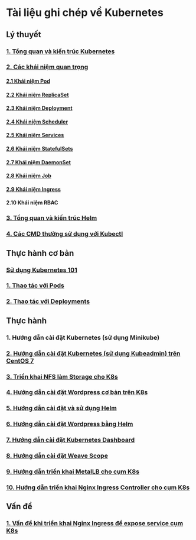 # Tài liệu ghi chép về Kubernetes

## Lý thuyết

### [1. Tổng quan và kiến trúc Kubernetes](/docs/1-introduction-k8s.md)
### [2. Các khái niệm quan trọng](/docs/2-term-k8s.md)
#### [2.1 Khái niệm Pod](/docs/2.1-pod-k8s.md)
#### [2.2 Khái niệm ReplicaSet](/docs/2.2-rs-k8s.md)
#### [2.3 Khái niệm Deployment](/docs/2.3-deployment-k8s.md)
#### [2.4 Khái niệm Scheduler](/docs/2.4-scheduler-k8s.md)
#### [2.5 Khái niệm Services](/docs/2.5-services-k8s.md)
#### [2.6 Khái niệm StatefulSets](/docs/2.6-sfs-k8s.md)
#### [2.7 Khái niệm DaemonSet](/docs/2.7-ds-k8s.md)
#### [2.8 Khái niệm Job](/docs/2.8-job-k8s.md)
#### [2.9 Khái niệm Ingress](/docs/2.9-ingress-k8s.md)
#### 2.10 Khái niệm RBAC
### [3. Tổng quan và kiến trúc Helm](/docs/3-helm-k8s.md)
### [4. Các CMD thường sử dụng với Kubectl](/docs/kubectl-cmd.md)

## Thực hành cơ bản

### [Sử dụng Kubernetes 101](/docs/practise/kubernetes-101.md)
### [1. Thao tác với Pods](/docs/practise/pod-101.md)
### [2. Thao tác với Deployments](/docs/practise/deployment-101.md)

## Thực hành

### 1. Hướng dẫn cài đặt Kubernetes (sử dụng Minikube)
### [2. Hướng dẫn cài đặt Kubernetes (sử dụng Kubeadmin) trên CentOS 7](/docs/setup/install-k8s-centos7-kubeadm.md)
### [3. Triển khai NFS làm Storage cho K8s](/docs/setup/install-nfs-storage-k8s.md)
### [4. Hướng dẫn cài đặt Wordpress cơ bản trên K8s](/docs/setup/setup-wordpress-basic.md)
### [5. Hướng dẫn cài đặt và sử dụng Helm](/docs/setup/install-helm-k8s.md)
### [6. Hướng dẫn cài đặt Wordpress bằng Helm](/docs/setup/install-wp-helm.md)
### [7. Hướng dẫn cài đặt Kubernetes Dashboard](/docs/setup/setup-kubernetes-dashboard.md)
### [8. Hướng dẫn cài đặt Weave Scope](/docs/setup/setup-weave-scope.md)
### [9. Hướng dẫn triển khai MetalLB cho cụm K8s](/docs/setup/install-metallb.md)
### [10. Hướng dẫn triển khai Nginx Ingress Controller cho cụm K8s](/docs/setup/install-nginx-ingress-helm.md)

## Vấn đề

### [1. Vấn đề khi triển khai Nginx Ingress để expose service cụm K8s](/docs/problem/setup-own-nginx-ingress-k8s.md)